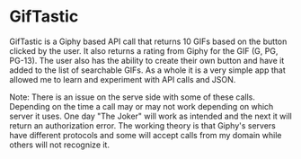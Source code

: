 # GifTastic

GifTastic is a Giphy based API call that returns 10 GIFs based on the button clicked by the user. It also returns a rating from Giphy for the GIF (G, PG, PG-13). The user also has the ability to create their own button and have it added to the list of searchable GIFs. 
As a whole it is a very simple app that allowed me to learn and experiment with API calls and JSON.

Note: There is an issue on the serve side with some of these calls. Depending on the time a call may or may not work depending on which server it uses. One day "The Joker" will work as intended and the next it will return an authorization error. The working theory is that Giphy's servers have different protocols and some will accept calls from my domain while others will not recognize it.
